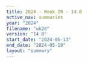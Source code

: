 ```yaml
---
title: 2024 - Week 20 - 14.0
active_nav: summaries
year: "2024"
filename: "wk20"
version: "14.0"
start_date: "2024-05-13"
end_date: "2024-05-19"
layout: "summary"
---
```

